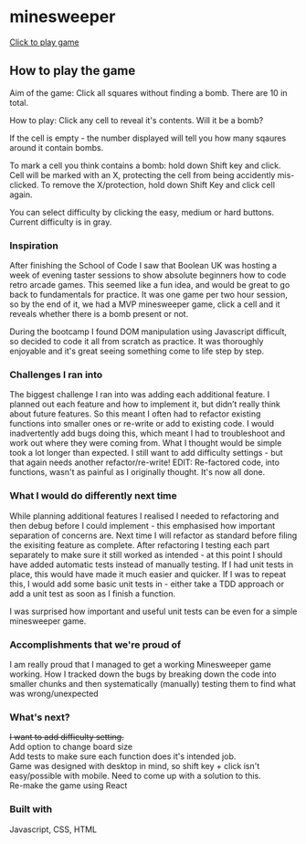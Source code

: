 # minesweeper

[Click to play game](https://minesweeper-omega-eight.vercel.app)

## How to play the game

Aim of the game:
Click all squares without finding a bomb. There are 10 in total.

How to play:
Click any cell to reveal it's contents. Will it be a bomb?

If the cell is empty - the number displayed will tell you how many sqaures around it contain bombs.

To mark a cell you think contains a bomb: hold down Shift key and click. Cell will be marked with an X, protecting the cell from being accidently mis-clicked. To remove the X/protection, hold down Shift Key and click cell again.

You can select difficulty by clicking the easy, medium or hard buttons. Current difficulty is in gray.

### Inspiration

After finishing the School of Code I saw that Boolean UK was hosting a week of evening taster sessions to show absolute beginners how to code retro arcade games. This seemed like a fun idea, and would be great to go back to fundamentals for practice. It was one game per two hour session, so by the end of it, we had a MVP minesweeper game, click a cell and it reveals whether there is a bomb present or not.

During the bootcamp I found DOM manipulation using Javascript difficult, so decided to code it all from scratch as practice. It was thoroughly enjoyable and it's great seeing something come to life step by step.

### Challenges I ran into

The biggest challenge I ran into was adding each additional feature. I planned out each feature and how to implement it, but didn’t really think about future features. So this meant I often had to refactor existing functions into smaller ones or re-write or add to existing code. I would inadvertently add bugs doing this, which meant I had to troubleshoot and work out where they were coming from. What I thought would be simple took a lot longer than expected. I still want to add difficulty settings - but that again needs another refactor/re-write! EDIT: Re-factored code, into functions, wasn't as painful as I originally thought. It's now all done.

### What I would do differently next time

While planning additional features I realised I needed to refactoring and then debug before I could implement - this emphasised how important separation of concerns are. Next time I will refactor as standard before filing the exisiting feature as complete.
After refactoring I testing each part separately to make sure it still worked as intended - at this point I should have added automatic tests instead of manually testing. If I had unit tests in place, this would have made it much easier and quicker. If I was to repeat this, I would add some basic unit tests in - either take a TDD approach or add a unit test as soon as I finish a function.

I was surprised how important and useful unit tests can be even for a simple minesweeper game.

### Accomplishments that we're proud of

I am really proud that I managed to get a working Minesweeper game working. How I tracked down the bugs by breaking down the code into smaller chunks and then systematically (manually) testing them to find what was wrong/unexpected

### What's next?

~~I want to add difficulty setting.~~ <br>
Add option to change board size <br>
Add tests to make sure each function does it's intended job.<br>
Game was designed with desktop in mind, so shift key + click isn't easy/possible with mobile. Need to come up with a solution to this. <br>
Re-make the game using React<br>

### Built with

Javascript, CSS, HTML
